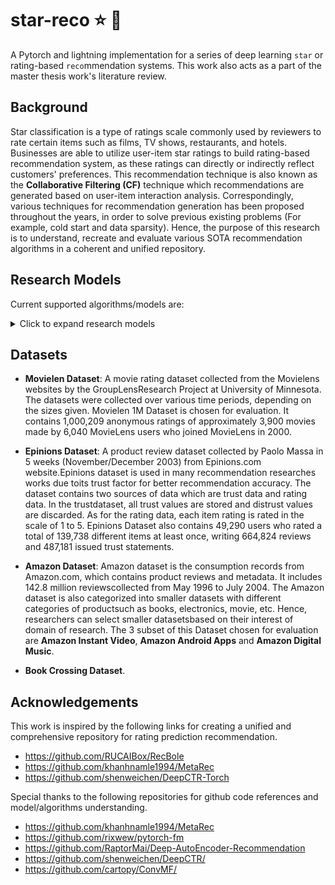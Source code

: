 # star-reco :star: :robot:
A Pytorch and lightning implementation for a series of deep learning `star` or rating-based `reco`mmendation systems. This work also acts as a part of the master thesis work's literature review.

Background
---
Star classification is a type of ratings scale commonly used by reviewers to rate certain items such as films, TV shows, restaurants, and hotels. Businesses are able to utilize user-item star ratings to build rating-based recommendation system, as these ratings can directly or indirectly reflect customers' preferences. This recommendation technique is also known as the **Collaborative Filtering (CF)** technique which recommendations are generated based on user-item interaction analysis. Correspondingly, various techniques for recommendation generation has been proposed throughout the years, in order to solve previous existing problems (For example, cold start and data sparsity). Hence, the purpose of this research is to understand, recreate and evaluate various SOTA recommendation algorithms in a coherent and unified repository.

Research Models
---
Current supported algorithms/models are:
<details>
  <summary>Click to expand research models</summary>
  <sup> * asterisk symbol indicates code modification for originally CTR models to Rating Prediction models</sup>
  <table>
    <tr>
      <th rowspan = 2>Research models</th>
      <th rowspan = 2>Details</th>
      <th colspan = 4>Models</th>
    </tr>
    <tr>
      <th>Linear</th>
      <th>Non-linear/FC/MLP</th>
      <th>AE</th>
      <th>CNN</th>
    </tr>
    <tr>
      <td>Matrix Factorization (MF)</td>
      <td>
        <a href="https://www.inf.unibz.it/~ricci/ISR/papers/ieeecomputer.pdf">paper</a> | 
        <a href="https://github.com/KyleOng/star-reco/blob/master/starreco/model/mf.py">code</a>
      </td>
      <td></td>
      <td></td>
      <td></td>
      <td></td>
    </tr>
    <tr>
      <td>Factorization Machine (FM)</td>
      <td>
        <a href="https://sdcast.ksdaemon.ru/wp-content/uploads/2020/02/Rendle2010FM.pdf">paper</a> | 
        <a href="https://github.com/KyleOng/star-reco/blob/master/starreco/model/fm.py">code</a>
      </td>
      <td></td>
      <td></td>
      <td></td>
      <td></td>
    </tr>
    <tr>
      <td>Neural Collaborative Filtering (MLP)</td>
      <td>
        <a href="https://www.comp.nus.edu.sg/~xiangnan/papers/ncf.pdf">paper</a> | 
        <a href="https://github.com/KyleOng/star-reco/blob/master/starreco/model/ncf.py">code</a>
      </td>
      <td></td>
      <td></td>
      <td></td>
      <td></td>
    </tr>
  </table>
</details>
  
Datasets
---
- **Movielen Dataset**: A movie rating dataset collected from the Movielens websites by the GroupLensResearch Project  at University of Minnesota. The datasets were collected over various time periods, depending on the sizes given. Movielen 1M Dataset is chosen for evaluation. It contains 1,000,209 anonymous ratings of approximately 3,900 movies made by 6,040 MovieLens users who joined MovieLens in 2000.

- **Epinions Dataset**: A product review dataset collected by Paolo Massa in 5 weeks (November/December 2003) from Epinions.com website.Epinions dataset is used in many recommendation researches works due toits trust factor for better recommendation accuracy. The dataset contains two sources of data which are trust data and rating data. In the trustdataset, all trust values are stored and distrust values are discarded. As for the rating data, each item rating is rated in the scale of 1 to 5. Epinions Dataset also contains 49,290 users who rated a total of 139,738 different items at least once, writing 664,824 reviews and 487,181 issued trust statements.

- **Amazon Dataset**: Amazon dataset is the consumption records from Amazon.com, which contains product reviews and metadata. It includes 142.8 million reviewscollected from May 1996 to July 2004. The Amazon dataset is also categorized into smaller datasets with different categories of productsuch as books, electronics, movie, etc. Hence, researchers can select smaller datasetsbased on their interest of domain of research. The 3 subset of this Dataset chosen for evaluation are **Amazon Instant Video**, **Amazon Android Apps** and **Amazon Digital Music**.

- **Book Crossing Dataset**.

Acknowledgements
---
This work is inspired by the following links for creating a unified and comprehensive repository for rating prediction recommendation.
- https://github.com/RUCAIBox/RecBole
- https://github.com/khanhnamle1994/MetaRec
- https://github.com/shenweichen/DeepCTR-Torch

Special thanks to the following repositories for github code references and model/algorithms understanding.
- https://github.com/khanhnamle1994/MetaRec
- https://github.com/rixwew/pytorch-fm
- https://github.com/RaptorMai/Deep-AutoEncoder-Recommendation
- https://github.com/shenweichen/DeepCTR/
- https://github.com/cartopy/ConvMF/





 
